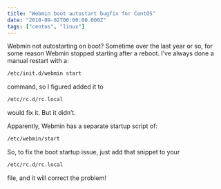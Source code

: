 ```yaml
---
title: "Webmin boot autostart bugfix for CentOS"
date: "2010-09-02T00:00:00.000Z"
tags: ["centos", "linux"]
---
```


Webmin not autostarting on boot? Sometime over the last year or so, for some reason Webmin stopped starting after a reboot. I’ve always done a manual restart with a:

```bash
/etc/init.d/webmin start
```

command, so I figured added it to

```bash
/etc/rc.d/rc.local
```

would fix it. But it didn’t.

Apparently, Webmin has a separate startup script of:

```bash
/etc/webmin/start
```

So, to fix the boot startup issue, just add that snippet to your

```bash
/etc/rc.d/rc.local
```

file, and it will correct the problem!
